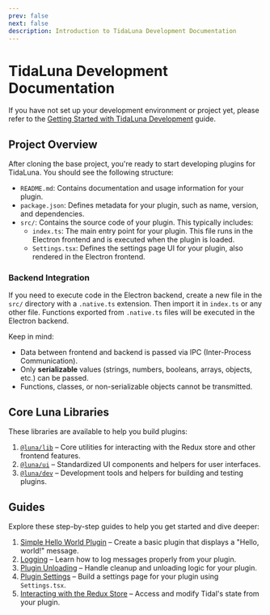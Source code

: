 ```yaml
---
prev: false
next: false
description: Introduction to TidaLuna Development Documentation
---
```


# TidaLuna Development Documentation

If you have not set up your development environment or project yet, please refer to the [Getting Started with TidaLuna Development](/development/getting-started) guide.

## Project Overview

After cloning the base project, you're ready to start developing plugins for TidaLuna. You should see the following structure:

- `README.md`: Contains documentation and usage information for your plugin.
- `package.json`: Defines metadata for your plugin, such as name, version, and dependencies.
- `src/`: Contains the source code of your plugin. This typically includes:
  - `index.ts`: The main entry point for your plugin. This file runs in the Electron frontend and is executed when the plugin is loaded.
  - `Settings.tsx`: Defines the settings page UI for your plugin, also rendered in the Electron frontend.

### Backend Integration

If you need to execute code in the Electron backend, create a new file in the `src/` directory with a `.native.ts` extension. Then import it in `index.ts` or any other file. Functions exported from `.native.ts` files will be executed in the Electron backend.

Keep in mind:

- Data between frontend and backend is passed via IPC (Inter-Process Communication).
- Only **serializable** values (strings, numbers, booleans, arrays, objects, etc.) can be passed.
- Functions, classes, or non-serializable objects cannot be transmitted.

## Core Luna Libraries

These libraries are available to help you build plugins:

1. [`@luna/lib`](/development/documentation/plugins/luna-lib.md) – Core utilities for interacting with the Redux store and other frontend features.
2. [`@luna/ui`](/development/documentation/plugins/luna-ui.md) – Standardized UI components and helpers for user interfaces.
3. [`@luna/dev`](/development/documentation/plugins/luna-dev.md) – Development tools and helpers for building and testing plugins.

## Guides

Explore these step-by-step guides to help you get started and dive deeper:

1. [Simple Hello World Plugin](/development/documentation/guides/hello-world.md) – Create a basic plugin that displays a "Hello, world!" message.
2. [Logging](/development/documentation/guides/logging.md) – Learn how to log messages properly from your plugin.
3. [Plugin Unloading](/development/documentation/guides/plugin-unloading.md) – Handle cleanup and unloading logic for your plugin.
4. [Plugin Settings](/development/documentation/guides/plugin-settings.md) – Build a settings page for your plugin using `Settings.tsx`.
5. [Interacting with the Redux Store](/development/documentation/guides/redux-store.md) – Access and modify Tidal's state from your plugin.
